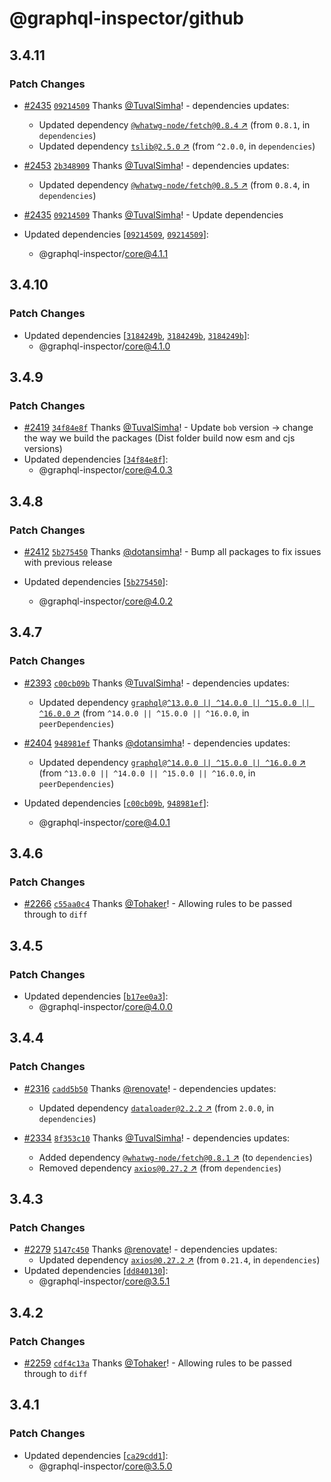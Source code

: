# @graphql-inspector/github

## 3.4.11

### Patch Changes

- [#2435](https://github.com/kamilkisiela/graphql-inspector/pull/2435)
  [`09214509`](https://github.com/kamilkisiela/graphql-inspector/commit/09214509bf938cfc9472288d08cea92cad116857)
  Thanks [@TuvalSimha](https://github.com/TuvalSimha)! - dependencies updates:

  - Updated dependency
    [`@whatwg-node/fetch@0.8.4` ↗︎](https://www.npmjs.com/package/@whatwg-node/fetch/v/0.8.4) (from
    `0.8.1`, in `dependencies`)
  - Updated dependency [`tslib@2.5.0` ↗︎](https://www.npmjs.com/package/tslib/v/2.5.0) (from
    `^2.0.0`, in `dependencies`)

- [#2453](https://github.com/kamilkisiela/graphql-inspector/pull/2453)
  [`2b348909`](https://github.com/kamilkisiela/graphql-inspector/commit/2b348909abfe41a2fc45555d37c7e6f3d94e94b7)
  Thanks [@TuvalSimha](https://github.com/TuvalSimha)! - dependencies updates:

  - Updated dependency
    [`@whatwg-node/fetch@0.8.5` ↗︎](https://www.npmjs.com/package/@whatwg-node/fetch/v/0.8.5) (from
    `0.8.4`, in `dependencies`)

- [#2435](https://github.com/kamilkisiela/graphql-inspector/pull/2435)
  [`09214509`](https://github.com/kamilkisiela/graphql-inspector/commit/09214509bf938cfc9472288d08cea92cad116857)
  Thanks [@TuvalSimha](https://github.com/TuvalSimha)! - Update dependencies

- Updated dependencies
  [[`09214509`](https://github.com/kamilkisiela/graphql-inspector/commit/09214509bf938cfc9472288d08cea92cad116857),
  [`09214509`](https://github.com/kamilkisiela/graphql-inspector/commit/09214509bf938cfc9472288d08cea92cad116857)]:
  - @graphql-inspector/core@4.1.1

## 3.4.10

### Patch Changes

- Updated dependencies
  [[`3184249b`](https://github.com/kamilkisiela/graphql-inspector/commit/3184249bc3a912ca04e934efd0fb5b978eb95ce7),
  [`3184249b`](https://github.com/kamilkisiela/graphql-inspector/commit/3184249bc3a912ca04e934efd0fb5b978eb95ce7),
  [`3184249b`](https://github.com/kamilkisiela/graphql-inspector/commit/3184249bc3a912ca04e934efd0fb5b978eb95ce7)]:
  - @graphql-inspector/core@4.1.0

## 3.4.9

### Patch Changes

- [#2419](https://github.com/kamilkisiela/graphql-inspector/pull/2419)
  [`34f84e8f`](https://github.com/kamilkisiela/graphql-inspector/commit/34f84e8f58a083f56d2d049a3b865d4fdfa468bc)
  Thanks [@TuvalSimha](https://github.com/TuvalSimha)! - Update `bob` version -> change the way we
  build the packages (Dist folder build now esm and cjs versions)
- Updated dependencies
  [[`34f84e8f`](https://github.com/kamilkisiela/graphql-inspector/commit/34f84e8f58a083f56d2d049a3b865d4fdfa468bc)]:
  - @graphql-inspector/core@4.0.3

## 3.4.8

### Patch Changes

- [#2412](https://github.com/kamilkisiela/graphql-inspector/pull/2412)
  [`5b275450`](https://github.com/kamilkisiela/graphql-inspector/commit/5b2754500d44771582310822fce629bb44d56528)
  Thanks [@dotansimha](https://github.com/dotansimha)! - Bump all packages to fix issues with
  previous release

- Updated dependencies
  [[`5b275450`](https://github.com/kamilkisiela/graphql-inspector/commit/5b2754500d44771582310822fce629bb44d56528)]:
  - @graphql-inspector/core@4.0.2

## 3.4.7

### Patch Changes

- [#2393](https://github.com/kamilkisiela/graphql-inspector/pull/2393)
  [`c00cb09b`](https://github.com/kamilkisiela/graphql-inspector/commit/c00cb09b8576efe13745300456679bda0b2675aa)
  Thanks [@TuvalSimha](https://github.com/TuvalSimha)! - dependencies updates:

  - Updated dependency
    [`graphql@^13.0.0 || ^14.0.0 || ^15.0.0 || ^16.0.0` ↗︎](https://www.npmjs.com/package/graphql/v/13.0.0)
    (from `^14.0.0 || ^15.0.0 || ^16.0.0`, in `peerDependencies`)

- [#2404](https://github.com/kamilkisiela/graphql-inspector/pull/2404)
  [`948981ef`](https://github.com/kamilkisiela/graphql-inspector/commit/948981ef61f2c72e31db982f2547f7ef6b9b48f8)
  Thanks [@dotansimha](https://github.com/dotansimha)! - dependencies updates:
  - Updated dependency
    [`graphql@^14.0.0 || ^15.0.0 || ^16.0.0` ↗︎](https://www.npmjs.com/package/graphql/v/14.0.0)
    (from `^13.0.0 || ^14.0.0 || ^15.0.0 || ^16.0.0`, in `peerDependencies`)
- Updated dependencies
  [[`c00cb09b`](https://github.com/kamilkisiela/graphql-inspector/commit/c00cb09b8576efe13745300456679bda0b2675aa),
  [`948981ef`](https://github.com/kamilkisiela/graphql-inspector/commit/948981ef61f2c72e31db982f2547f7ef6b9b48f8)]:
  - @graphql-inspector/core@4.0.1

## 3.4.6

### Patch Changes

- [#2266](https://github.com/kamilkisiela/graphql-inspector/pull/2266)
  [`c55aa0c4`](https://github.com/kamilkisiela/graphql-inspector/commit/c55aa0c41f37c6cfc88eb9dae36505f4f335b6f0)
  Thanks [@Tohaker](https://github.com/Tohaker)! - Allowing rules to be passed through to `diff`

## 3.4.5

### Patch Changes

- Updated dependencies
  [[`b17ee0a3`](https://github.com/kamilkisiela/graphql-inspector/commit/b17ee0a380a7153bf4c0a1a23e5a725726e51d0f)]:
  - @graphql-inspector/core@4.0.0

## 3.4.4

### Patch Changes

- [#2316](https://github.com/kamilkisiela/graphql-inspector/pull/2316)
  [`cadd5b50`](https://github.com/kamilkisiela/graphql-inspector/commit/cadd5b501c293eb443d031d097e30b0c109d895c)
  Thanks [@renovate](https://github.com/apps/renovate)! - dependencies updates:

  - Updated dependency [`dataloader@2.2.2` ↗︎](https://www.npmjs.com/package/dataloader/v/2.2.2)
    (from `2.0.0`, in `dependencies`)

- [#2334](https://github.com/kamilkisiela/graphql-inspector/pull/2334)
  [`8f353c10`](https://github.com/kamilkisiela/graphql-inspector/commit/8f353c10e95651d47649b2a30e7ced69d4248ae6)
  Thanks [@TuvalSimha](https://github.com/TuvalSimha)! - dependencies updates:
  - Added dependency
    [`@whatwg-node/fetch@0.8.1` ↗︎](https://www.npmjs.com/package/@whatwg-node/fetch/v/0.8.1) (to
    `dependencies`)
  - Removed dependency [`axios@0.27.2` ↗︎](https://www.npmjs.com/package/axios/v/0.27.2) (from
    `dependencies`)

## 3.4.3

### Patch Changes

- [#2279](https://github.com/kamilkisiela/graphql-inspector/pull/2279)
  [`5147c450`](https://github.com/kamilkisiela/graphql-inspector/commit/5147c4501f75a99092c5e0799cc2cdeb9e77485d)
  Thanks [@renovate](https://github.com/apps/renovate)! - dependencies updates:
  - Updated dependency [`axios@0.27.2` ↗︎](https://www.npmjs.com/package/axios/v/0.27.2) (from
    `0.21.4`, in `dependencies`)
- Updated dependencies
  [[`dd840130`](https://github.com/kamilkisiela/graphql-inspector/commit/dd8401300512497adb4301e1f2004865941b132f)]:
  - @graphql-inspector/core@3.5.1

## 3.4.2

### Patch Changes

- [#2259](https://github.com/kamilkisiela/graphql-inspector/pull/2259)
  [`cdf4c13a`](https://github.com/kamilkisiela/graphql-inspector/commit/cdf4c13a132393716fd68a7b14d19b65b531d382)
  Thanks [@Tohaker](https://github.com/Tohaker)! - Allowing rules to be passed through to `diff`

## 3.4.1

### Patch Changes

- Updated dependencies
  [[`ca29cdd1`](https://github.com/kamilkisiela/graphql-inspector/commit/ca29cdd11287c44480f1f06d8577f4f1ee1a5d96)]:
  - @graphql-inspector/core@3.5.0
